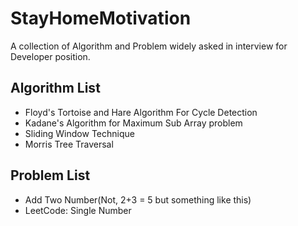 # StayHomeMotivation
A collection of Algorithm and Problem widely asked in interview for Developer position.


## Algorithm List

* Floyd's Tortoise and Hare Algorithm For Cycle Detection
* Kadane's Algorithm for Maximum Sub Array problem
* Sliding Window Technique
* Morris Tree Traversal

## Problem List
* Add Two Number(Not, 2+3 = 5 but something like this)
* LeetCode: Single Number
